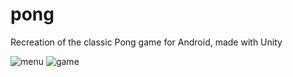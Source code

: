 # pong
Recreation of the classic Pong game for Android, made with Unity

![menu](https://i.imgur.com/dyRtRWU.png)
![game](https://i.imgur.com/3PhUgxI.png)
